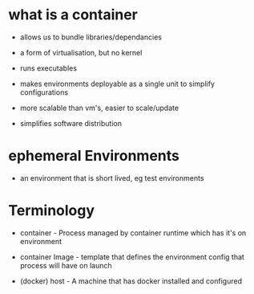 # what is a container



- allows us to bundle libraries/dependancies
- a form of virtualisation, but no kernel
- runs executables   

- makes environments deployable as a single unit to simplify configurations

- more scalable than vm's, easier to scale/update

- simplifies software distribution


#  ephemeral Environments 

- an environment that is short lived, eg test environments 


# Terminology

- container - Process managed by container runtime which has it's on environment

- container Image - template that defines the environment config that process will have on launch

- (docker) host - A machine that has docker installed and configured